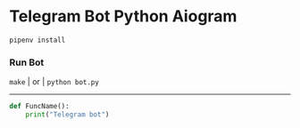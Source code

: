 # Telegram Bot Python Aiogram

```gitbash
pipenv install 
```
### Run Bot
``` make ``` | or | ``` python bot.py ```
*****
```python
def FuncName():
    print("Telegram bot")
```

